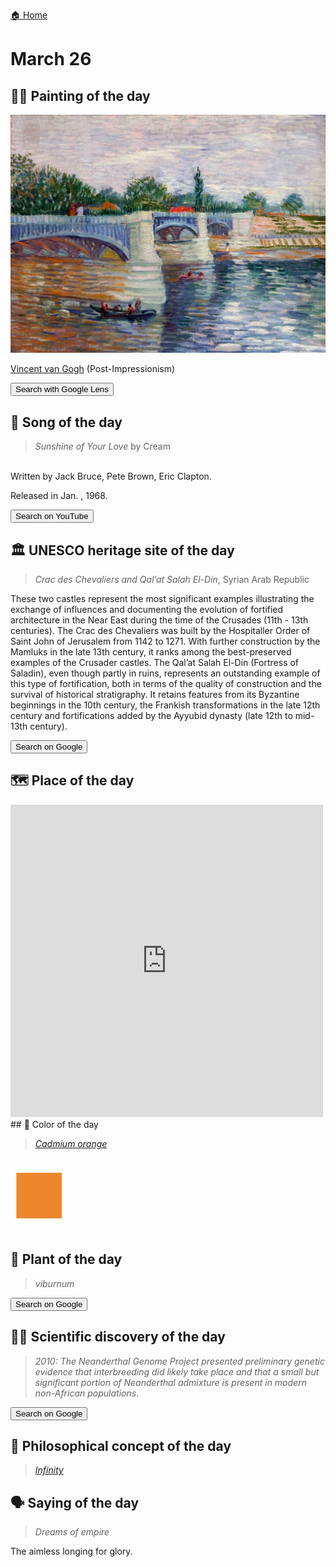 
[🏠 Home](../../index.md)

# March 26

## 🧑‍🎨 Painting of the day

<img width="600" src="../img/Vincent_van_Gogh_5.jpg">

[Vincent van Gogh](http://en.wikipedia.org/wiki/Vincent_van_Gogh) (Post-Impressionism)

<button class="btn btn-success"
onclick=" window.open('https://lens.google.com/uploadbyurl?url=https://iretes.github.io/one-a-day/data/img/Vincent_van_Gogh_5.jpg','_blank')">
Search with Google Lens
</button>

## 🎼 Song of the day

> *Sunshine of Your Love*
by Cream

<br />Written by Jack Bruce, Pete Brown, Eric Clapton.

Released in Jan. , 1968.

<button class="btn btn-success"
onclick=" window.open('http://www.youtube.com/search?q=Sunshine of Your Love by Cream','_blank')">
Search on YouTube
</button>

## 🏛️ UNESCO heritage site of the day

> *Crac des Chevaliers and Qal’at Salah El-Din*, Syrian Arab Republic

<p>These two castles represent the most significant examples illustrating the exchange of influences and documenting the evolution of fortified architecture in the Near East during the time of the Crusades (11th - 13th centuries). The Crac des Chevaliers was built by the Hospitaller Order of Saint John of Jerusalem from 1142 to 1271. With further construction by the Mamluks in the late 13th century, it ranks among the best-preserved examples of the Crusader castles. The Qal&rsquo;at Salah El-Din (Fortress of Saladin), even though partly in ruins, represents an outstanding example of this type of fortification, both in terms of the quality of construction and the survival of historical stratigraphy. It retains features from its Byzantine beginnings in the 10th century, the Frankish transformations in the late 12th century and fortifications added by the Ayyubid dynasty (late 12th to mid-13th century).</p>

<button class="btn btn-success"
onclick=" window.open('http://www.google.com/search?q=Crac des Chevaliers and Qal’at Salah El-Din','_blank')">
Search on Google
</button>

## 🗺️ Place of the day

<iframe
src="https://www.mapcrunch.com"
name="mapcrunch"
width="500"
height="500"
allowTransparency="true"
scrolling="no"
frameborder="0"
>
</iframe>
## 🎨 Color of the day

> *[Cadmium orange](https://en.wikipedia.org/wiki/Cadmium_pigments)*

<div style="color:#ED872D; font-size: 100px;">&#9632;</div>

## 🌿 Plant of the day

> *viburnum*

<button class="btn btn-success"
onclick=" window.open('http://www.google.com/search?q=viburnum','_blank')">
Search on Google
</button>

## 🧑‍🔬 Scientific discovery of the day

> *2010: The Neanderthal Genome Project presented preliminary genetic evidence that interbreeding did likely take place and that a small but significant portion of Neanderthal admixture is present in modern non-African populations.*

<button class="btn btn-success"
onclick=" window.open('http://www.google.com/search?q=2010: The Neanderthal Genome Project presented preliminary genetic evidence that interbreeding did likely take place and that a small but significant portion of Neanderthal admixture is present in modern non-African populations.','_blank')"> 
Search on Google
</button>

## 💭 Philosophical concept of the day

> *[Infinity](https://en.wikipedia.org/wiki/Infinity_(philosophy))*

## 🗣️ Saying of the day

> *Dreams of empire*

The aimless longing for glory. 
